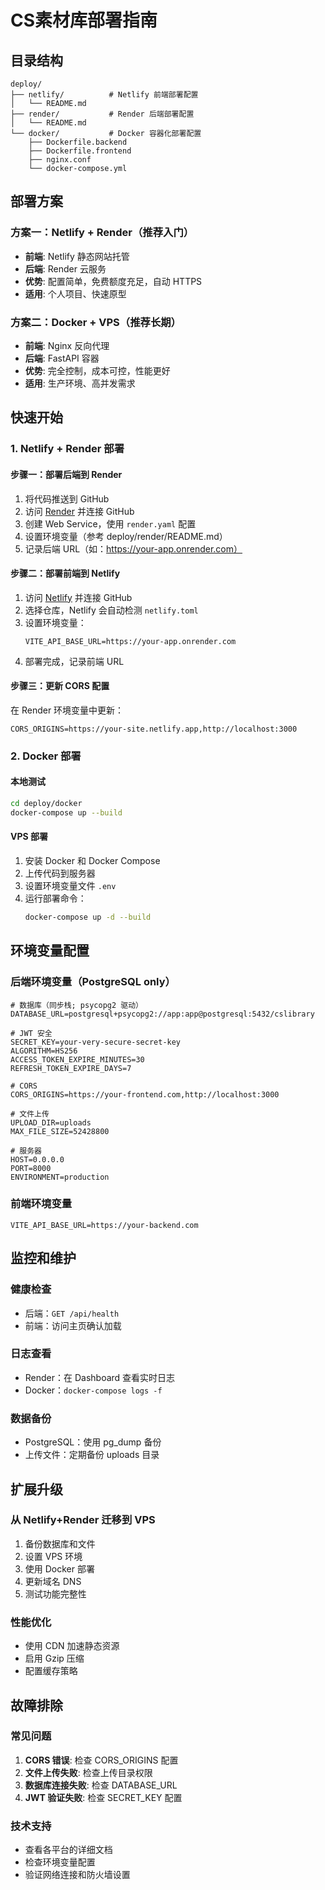 # CS素材库部署指南

## 目录结构
```
deploy/
├── netlify/          # Netlify 前端部署配置
│   └── README.md
├── render/           # Render 后端部署配置
│   └── README.md
└── docker/           # Docker 容器化部署配置
    ├── Dockerfile.backend
    ├── Dockerfile.frontend
    ├── nginx.conf
    └── docker-compose.yml
```

## 部署方案

### 方案一：Netlify + Render（推荐入门）
- **前端**: Netlify 静态网站托管
- **后端**: Render 云服务
- **优势**: 配置简单，免费额度充足，自动 HTTPS
- **适用**: 个人项目、快速原型

### 方案二：Docker + VPS（推荐长期）
- **前端**: Nginx 反向代理
- **后端**: FastAPI 容器
- **优势**: 完全控制，成本可控，性能更好
- **适用**: 生产环境、高并发需求

## 快速开始

### 1. Netlify + Render 部署

#### 步骤一：部署后端到 Render
1. 将代码推送到 GitHub
2. 访问 [Render](https://render.com) 并连接 GitHub
3. 创建 Web Service，使用 `render.yaml` 配置
4. 设置环境变量（参考 deploy/render/README.md）
5. 记录后端 URL（如：https://your-app.onrender.com）

#### 步骤二：部署前端到 Netlify
1. 访问 [Netlify](https://netlify.com) 并连接 GitHub
2. 选择仓库，Netlify 会自动检测 `netlify.toml`
3. 设置环境变量：
   ```
   VITE_API_BASE_URL=https://your-app.onrender.com
   ```
4. 部署完成，记录前端 URL

#### 步骤三：更新 CORS 配置
在 Render 环境变量中更新：
```
CORS_ORIGINS=https://your-site.netlify.app,http://localhost:3000
```

### 2. Docker 部署

#### 本地测试
```bash
cd deploy/docker
docker-compose up --build
```

#### VPS 部署
1. 安装 Docker 和 Docker Compose
2. 上传代码到服务器
3. 设置环境变量文件 `.env`
4. 运行部署命令：
   ```bash
   docker-compose up -d --build
   ```

## 环境变量配置

### 后端环境变量（PostgreSQL only）
```env
# 数据库（同步栈; psycopg2 驱动）
DATABASE_URL=postgresql+psycopg2://app:app@postgresql:5432/cslibrary

# JWT 安全
SECRET_KEY=your-very-secure-secret-key
ALGORITHM=HS256
ACCESS_TOKEN_EXPIRE_MINUTES=30
REFRESH_TOKEN_EXPIRE_DAYS=7

# CORS
CORS_ORIGINS=https://your-frontend.com,http://localhost:3000

# 文件上传
UPLOAD_DIR=uploads
MAX_FILE_SIZE=52428800

# 服务器
HOST=0.0.0.0
PORT=8000
ENVIRONMENT=production
```

### 前端环境变量
```env
VITE_API_BASE_URL=https://your-backend.com
```

## 监控和维护

### 健康检查
- 后端：`GET /api/health`
- 前端：访问主页确认加载

### 日志查看
- Render：在 Dashboard 查看实时日志
- Docker：`docker-compose logs -f`

### 数据备份
- PostgreSQL：使用 pg_dump 备份
- 上传文件：定期备份 uploads 目录

## 扩展升级

### 从 Netlify+Render 迁移到 VPS
1. 备份数据库和文件
2. 设置 VPS 环境
3. 使用 Docker 部署
4. 更新域名 DNS
5. 测试功能完整性

### 性能优化
- 使用 CDN 加速静态资源
- 启用 Gzip 压缩
- 配置缓存策略

## 故障排除

### 常见问题
1. **CORS 错误**: 检查 CORS_ORIGINS 配置
2. **文件上传失败**: 检查上传目录权限
3. **数据库连接失败**: 检查 DATABASE_URL
4. **JWT 验证失败**: 检查 SECRET_KEY 配置

### 技术支持
- 查看各平台的详细文档
- 检查环境变量配置
- 验证网络连接和防火墙设置

